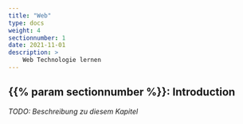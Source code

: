 ```yaml
---
title: "Web"
type: docs
weight: 4
sectionnumber: 1
date: 2021-11-01
description: >
    Web Technologie lernen
---
```



## {{% param sectionnumber %}}: Introduction

_TODO: Beschreibung zu diesem Kapitel_

